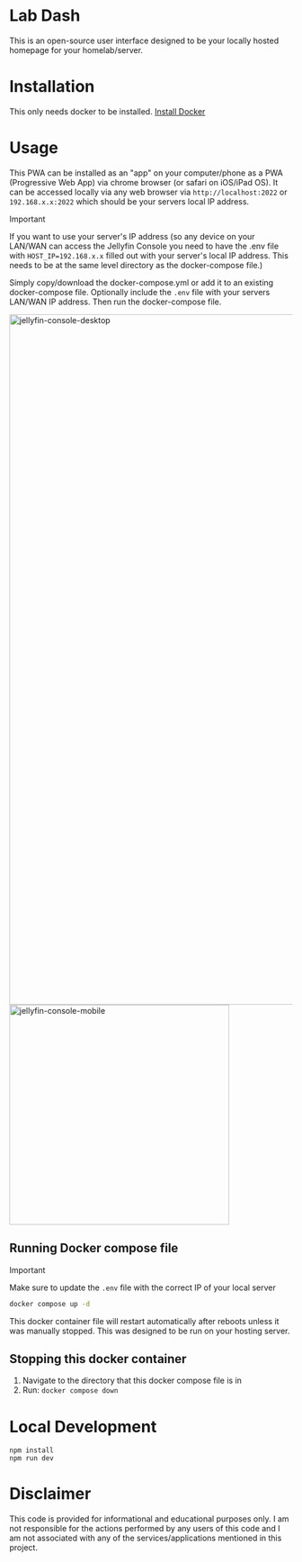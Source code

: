 # Lab Dash
This is an open-source user interface designed to be your locally hosted homepage for your homelab/server. 

# Installation
This only needs docker to be installed. [Install Docker](https://docs.docker.com/engine/install/)

# Usage
This PWA can be installed as an "app" on your computer/phone as a PWA (Progressive Web App) via chrome browser (or safari on iOS/iPad OS).
It can be accessed locally via any web browser via `http://localhost:2022` or `192.168.x.x:2022` which should be your servers local IP address.

> [!IMPORTANT]  
> If you want to use your server's IP address (so any device on your LAN/WAN can access the Jellyfin Console you need to have the .env file with `HOST_IP=192.168.x.x` filled out with your server's local IP address. This needs to be at the same level directory as the docker-compose file.)

Simply copy/download the docker-compose.yml or add it to an existing docker-compose file. Optionally include the `.env` file with your servers LAN/WAN IP address. Then run the docker-compose file.

<img width="1227" alt="jellyfin-console-desktop" src="https://github.com/user-attachments/assets/18cb497b-8295-488e-95a1-4b7aef0ded56" />
<img width="391" alt="jellyfin-console-mobile" src="https://github.com/user-attachments/assets/1bcdbb4e-c7ae-44a9-8230-37860000f124" />

## Running Docker compose file
> [!IMPORTANT]  
> Make sure to update the `.env` file with the correct IP of your local server

```bash
docker compose up -d
```

This docker container file will restart automatically after reboots unless it was manually stopped. This was designed to be run on your hosting server.

## Stopping this docker container
1. Navigate to the directory that this docker compose file is in
2. Run: `docker compose down`

# Local Development
```
npm install
npm run dev
```

# Disclaimer
This code is provided for informational and educational purposes only. I am not responsible for the actions performed by any users of this code and I am not associated with any of the services/applications mentioned in this project.
